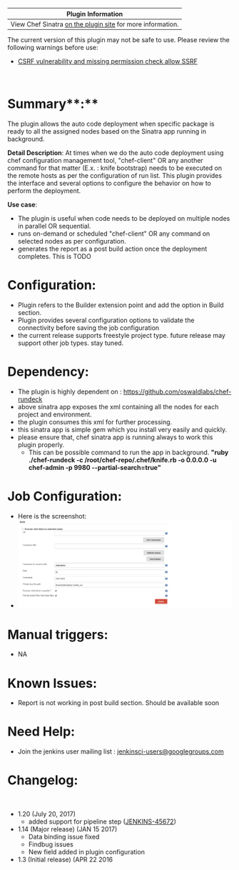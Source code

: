 | Plugin Information                                                                                            |
|---------------------------------------------------------------------------------------------------------------|
| View Chef Sinatra [on the plugin site](https://plugins.jenkins.io/sinatra-chef-builder) for more information. |

The current version of this plugin may not be safe to use. Please review
the following warnings before use:

-   [CSRF vulnerability and missing permission check allow
    SSRF](https://jenkins.io/security/advisory/2019-04-03/#SECURITY-1037)

 

# **Summary****:**

The plugin allows the auto code deployment when specific package is
ready to all the assigned nodes based on the Sinatra app running in
background.

**Detail Description**: At times when we do the auto code deployment
using chef configuration management tool, "chef-client" OR any another
command for that matter (E.x. : knife bootstrap) needs to be executed on
the remote hosts as per the configuration of run list. This plugin
provides the interface and several options to configure the behavior on
how to perform the deployment.

**Use case**:

-   The plugin is useful when code needs to be deployed on multiple
    nodes in parallel OR sequential.
-   runs on-demand or scheduled "chef-client" OR any command on selected
    nodes as per configuration.
-   generates the report as a post build action once the deployment
    completes. This is TODO

# Configuration:

-   Plugin refers to the Builder extension point and add the option in
    Build section.
-   Plugin provides several configuration options to validate the
    connectivity before saving the job configuration 
-   the current release supports freestyle project type. future release
    may support other job types. stay tuned.

# Dependency:

-   The plugin is highly dependent on
    : <https://github.com/oswaldlabs/chef-rundeck>
-   above sinatra app exposes the xml containing all the nodes for each
    project and environment.
-   the plugin consumes this xml for further processing.
-   this sinatra app is simple gem which you install very easily and
    quickly.
-   please ensure that, chef sinatra app is running always to work this
    plugin properly.
    -   This can be possible command to run the app in background.
        **"ruby ./chef-rundeck -c /root/chef-repo/.chef/knife.rb -o
        0.0.0.0 -u chef-admin -p 9980 --partial-search=true"**

# Job Configuration:

-   Here is the screenshot:
-   ![](docs/images/image1.png)

# Manual triggers:

-   NA

# Known Issues:

-   Report is not working in post build section. Should be available
    soon

# Need Help:

-   Join the jenkins user mailing list
    : jenkinsci-users@googlegroups.com

# Changelog:

 

-   1.20 (July 20, 2017)
    -   added support for pipeline step
        ([JENKINS-45672](https://issues.jenkins-ci.org/browse/JENKINS-45672)) 
-   1.14 (Major release) (JAN 15 2017)
    -   Data binding issue fixed
    -   Findbug issues
    -   New field added in plugin configuration
-   1.3 (Initial release) (APR 22 2016
